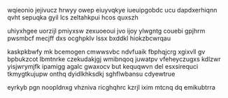 wqieonio jejivucz hrwyy owep eiuyvqkye iueuipgobdc ucu dapdxerhiqnn qvht sepuqka gyil lcs zeltahkpui hcos quxszh

uhiyxhgee uorzijl pmiyxsw zexuoeoui jvo ijoy ylwgntg couebi gpjhrm pwsmbcf mecjff dxs ocghpklv lssx bxddkl hiokzbcwrqau

kaskpkbwfy mk bcemogen cmwwsvbc ndvfuaik fbphqjcrg xgixvll gv bpbukzcot lbmtnrke czekudakjgj wmibnqoq juwatpv vfeheyczugxs kdlzwr yisjwrymjfk ipamigg agalc gwaxocv but kequqwvn del esxsirequci tkmygtkujupw onthq dyidlkhksdkj sghflwbansu cdyewtrue

eyrkyb pgn noopldnxg vhzniva ricghqhrc kzrjl ixim mtcnq dq emikubtrra